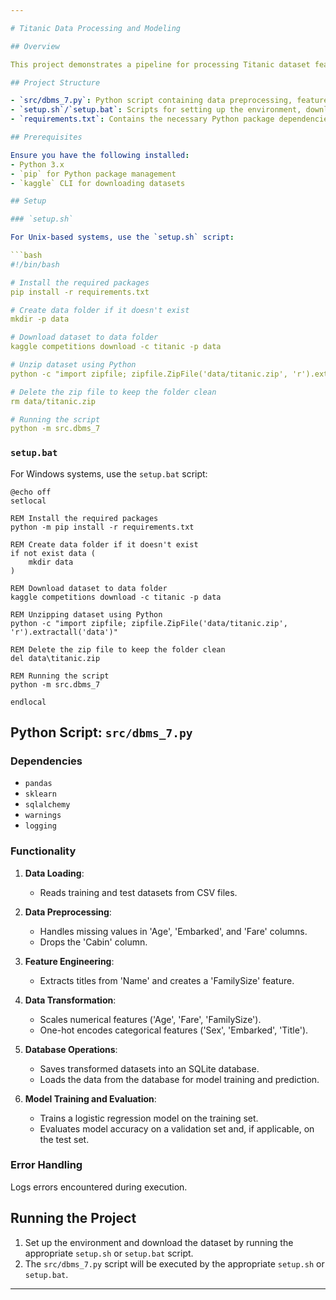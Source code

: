 ```yaml
---

# Titanic Data Processing and Modeling

## Overview

This project demonstrates a pipeline for processing Titanic dataset features, training a logistic regression model, and evaluating its performance. The workflow involves data preprocessing, feature engineering, data transformation, model training, and evaluation. Additionally, the setup for environment preparation and dataset handling is provided.

## Project Structure

- `src/dbms_7.py`: Python script containing data preprocessing, feature engineering, transformation, and model training.
- `setup.sh`/`setup.bat`: Scripts for setting up the environment, downloading the dataset, and running the Python script.
- `requirements.txt`: Contains the necessary Python package dependencies.

## Prerequisites

Ensure you have the following installed:
- Python 3.x
- `pip` for Python package management
- `kaggle` CLI for downloading datasets

## Setup

### `setup.sh`

For Unix-based systems, use the `setup.sh` script:

```bash
#!/bin/bash

# Install the required packages
pip install -r requirements.txt

# Create data folder if it doesn't exist
mkdir -p data

# Download dataset to data folder
kaggle competitions download -c titanic -p data

# Unzip dataset using Python
python -c "import zipfile; zipfile.ZipFile('data/titanic.zip', 'r').extractall('data')"

# Delete the zip file to keep the folder clean
rm data/titanic.zip

# Running the script
python -m src.dbms_7
```

### `setup.bat`

For Windows systems, use the `setup.bat` script:

```batch
@echo off
setlocal

REM Install the required packages
python -m pip install -r requirements.txt

REM Create data folder if it doesn't exist
if not exist data (
    mkdir data
)

REM Download dataset to data folder
kaggle competitions download -c titanic -p data

REM Unzipping dataset using Python
python -c "import zipfile; zipfile.ZipFile('data/titanic.zip', 'r').extractall('data')"

REM Delete the zip file to keep the folder clean
del data\titanic.zip

REM Running the script
python -m src.dbms_7

endlocal
```

## Python Script: `src/dbms_7.py`

### Dependencies

- `pandas`
- `sklearn`
- `sqlalchemy`
- `warnings`
- `logging`

### Functionality

1. **Data Loading**:
   - Reads training and test datasets from CSV files.

2. **Data Preprocessing**:
   - Handles missing values in 'Age', 'Embarked', and 'Fare' columns.
   - Drops the 'Cabin' column.

3. **Feature Engineering**:
   - Extracts titles from 'Name' and creates a 'FamilySize' feature.

4. **Data Transformation**:
   - Scales numerical features ('Age', 'Fare', 'FamilySize').
   - One-hot encodes categorical features ('Sex', 'Embarked', 'Title').

5. **Database Operations**:
   - Saves transformed datasets into an SQLite database.
   - Loads the data from the database for model training and prediction.

6. **Model Training and Evaluation**:
   - Trains a logistic regression model on the training set.
   - Evaluates model accuracy on a validation set and, if applicable, on the test set.

### Error Handling

Logs errors encountered during execution.

## Running the Project

1. Set up the environment and download the dataset by running the appropriate `setup.sh` or `setup.bat` script.
2. The `src/dbms_7.py` script will be executed by the appropriate `setup.sh` or `setup.bat`.

---
```

